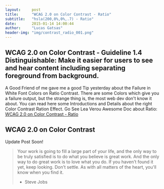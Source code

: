 ```yaml
---
layout:     post
title:      "WCAG 2.0 on Color Contrast - Ratio"
subtitle:   "hsla(200,0%,0%,.7) - Ratio"
date:       2015-01-14 14:00:44
author:     "Lucas Gatsas"
header-img: "img/contrast_radio_001.png"
---
```

<h2 class="section-heading">WCAG 2.0 on Color Contrast - Guideline 1.4 Distinguishable: Make it easier for users to see and hear content including separating foreground from background.</h2>


A Good Friend of me gave me a good Tip yesterday about the Failure in White Font Colors on Ratio Contrast. There are some Colors which give you a failure output, but the strange thing is, the most web dev don't know it about. You can read here some Introductions and Details about the right Color Contrast Ration Effect. Go See Lea Verou Awesome Doc about Ratio: 
[WCAG 2.0 on Color Contrast - Ratio](http://leaverou.github.io/contrast-ratio/)



<!--

<a href="#">
    <img src="{{ site.baseurl }}/img/static.squarespace.jpg" alt="Post Sample Image">
</a>
-->


<!--
<a href="#">
    <img src="{{ site.baseurl }}/img/gitlist.io.png" alt="Post Sample Image">
</a> -->

<h2 class="section-heading">WCAG 2.0 on Color Contrast</h2>


<p>Update Post Soon!</p>




<blockquote>Your work is going to fill a large part of your life, and the only way to be truly satisfied is to do what you believe is great work. And the only way to do great work is to love what you do. If you haven't found it yet, keep looking. Don't settle. As with all matters of the heart, you'll know when you find it.

- Steve Jobs

</blockquote>


<!-- 
<a href="#">
    <img src="{{ site.baseurl }}/img/jekyllthemewhite.png" alt="Post Sample Image">
</a> 



 -->




